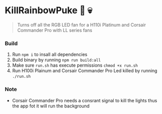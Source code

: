 # KillRainbowPuke 🌈 💀
> Turns off all the RGB LED fan for a H110i Platinum and Corsair Commander Pro with LL series fans

### Build

1. Run `npm i` to insall all dependencies
2. Build binary by running `npm run build:all`
3. Make sure `run.sh` has execute permissions `chmod +x run.sh`
4. Run H100i Plainum and Corsair Commander Pro Led killed by running `./run.sh` 

### Note
 * Corsair Commander Pro needs a consrant signal to kill the lights thus the app fot it will run the background

